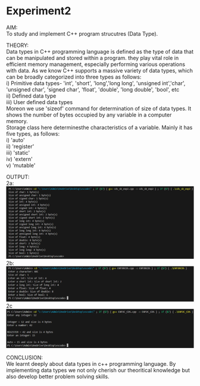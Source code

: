 # Experiment2

AIM: <br>
To study and implement C++ program strucutres (Data Type). <br>

THEORY: <br>
Data types in C++ programming language is defined as the type of data that can be manipulated and stored within a program. they play vital role in efficient memory management, especially performing various operations with data. As we know C++ supports a massive variety of data types, which can be broadly categorized into three types as follows: <br>
i) Primitive data types- 'int', 'short', 'long','long long', 'unsigned int','char', 'unsigned char', 'signed char', 'float', 'double', 'long double', 'bool', etc <br>
ii) Defined data type <br>
iii) User defined data types <br>
Moreon we use 'sizeof' command for determination of size of data types. It shows the number of bytes occupied by any variable in a computer memory.<br>
Storage class here determinesthe characteristics of a variable. Mainly it has five types, as follows: <br>
i) 'auto' <br>
ii) 'register' <br>
iii) 'static' <br>
iv) 'extern' <br>
v) 'mutable' <br>

OUTPUT: <br>
2a: <br>
![exp2a](https://github.com/sarakanyal03/CDS_Experiment2/blob/main/Screenshot%202024-07-30%20225618.png)
2b: <br>
![exp2B](https://github.com/sarakanyal03/CDS_Experiment2/blob/main/Screenshot%202024-07-31%20004303.png)
2c <br>
![exp2C](https://github.com/sarakanyal03/CDS_Experiment2/blob/main/Screenshot%202024-07-30%20225725.png)

CONCLUSION: <br>
We learnt deeply about data types in c++ programming language. By implementing data types we not only cherish our theoritical knowledge but also develop better problem solving skills.


